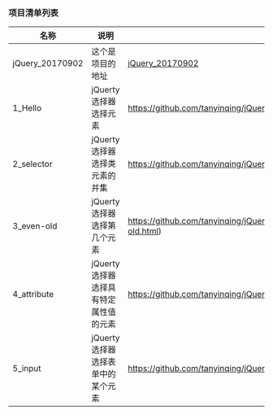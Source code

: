 ### 项目清单列表
|名称|说明|地址|
|---|---|---|
|jQuery_20170902|这个是项目的地址|[jQuery_20170902](https://github.com/tanyinqing/jQuery_20170902)|
|1_Hello|jQuerty选择器选择元素|https://github.com/tanyinqing/jQuery_20170902/blob/master/day1/1_Hello.html)|
|2_selector|jQuerty选择器选择类元素的并集|https://github.com/tanyinqing/jQuery_20170902/blob/master/day1/2_selector.html)|
|3_even-old|jQuerty选择器选择第几个元素|https://github.com/tanyinqing/jQuery_20170902/blob/master/day1/3_even-old.html)|
|4_attribute|jQuerty选择器选择具有特定属性值的元素|https://github.com/tanyinqing/jQuery_20170902/blob/master/day1/4_attribute.html)|
|5_input|jQuerty选择器选择表单中的某个元素|https://github.com/tanyinqing/jQuery_20170902/blob/master/day1/5_input.html)|